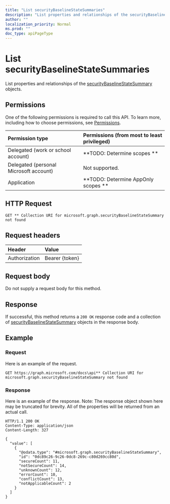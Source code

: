 ```yaml
---
title: "List securityBaselineStateSummaries"
description: "List properties and relationships of the securityBaselineStateSummary objects."
author: ""
localization_priority: Normal
ms.prod: ""
doc_type: apiPageType
---
```


# List securityBaselineStateSummaries

List properties and relationships of the [securityBaselineStateSummary](../resources/securitybaselinestatesummary.md) objects.

## Permissions
One of the following permissions is required to call this API. To learn more, including how to choose permissions, see [Permissions](/concepts/permissions-reference.md).

|Permission type|Permissions (from most to least privileged)|
|:---|:---|
|Delegated (work or school account)|**TODO: Determine scopes **|
|Delegated (personal Microsoft account)|Not supported.|
|Application|**TODO: Determine AppOnly scopes **|

## HTTP Request
<!-- {
  "blockType": "ignored"
}
-->
``` http
GET ** Collection URI for microsoft.graph.securityBaselineStateSummary not found
```

## Request headers
|Header|Value|
|:---|:---|
|Authorization|Bearer {token}|

## Request body
Do not supply a request body for this method.

## Response
If successful, this method returns a `200 OK` response code and a collection of [securityBaselineStateSummary](../resources/securitybaselinestatesummary.md) objects in the response body.

## Example

### Request
Here is an example of the request.
<!-- {
  "blockType": "request",
  "name": "get_securitybaselinestatesummary"
}
-->
``` http
GET https://graph.microsoft.com/docs\api** Collection URI for microsoft.graph.securityBaselineStateSummary not found
```

### Response
Here is an example of the response. Note: The response object shown here may be truncated for brevity. All of the properties will be returned from an actual call.
<!-- {
  "blockType": "response",
  "truncated": true,
  "@odata.type": "collection(microsoft.graph.securitybaselinestatesummary)"
}
-->
``` http
HTTP/1.1 200 OK
Content-Type: application/json
Content-Length: 327

{
  "value": [
    {
      "@odata.type": "#microsoft.graph.securityBaselineStateSummary",
      "id": "0dc89c26-9c26-0dc8-269c-c80d269cc80d",
      "secureCount": 11,
      "notSecureCount": 14,
      "unknownCount": 12,
      "errorCount": 10,
      "conflictCount": 13,
      "notApplicableCount": 2
    }
  ]
}
```

